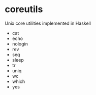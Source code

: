 # coreutils
Unix core utilities implemented in Haskell

- cat
- echo
- nologin
- rev
- seq
- sleep
- tr
- uniq
- wc
- which
- yes
